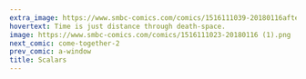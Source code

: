 ```yaml
---
extra_image: https://www.smbc-comics.com/comics/1516111039-20180116after (1).png
hovertext: Time is just distance through death-space.
image: https://www.smbc-comics.com/comics/1516111023-20180116 (1).png
next_comic: come-together-2
prev_comic: a-window
title: Scalars
---
```


